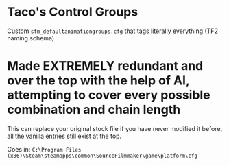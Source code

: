 # Taco's Control Groups
Custom ``sfm_defaultanimationgroups.cfg`` that tags literally everything (TF2 naming schema)
# Made EXTREMELY redundant and over the top with the help of AI, attempting to cover every possible combination and chain length

This can replace your original stock file if you have never modified it before, all the vanilla entries still exist at the top.

Goes in: ``C:\Program Files (x86)\Steam\steamapps\common\SourceFilmmaker\game\platform\cfg``
